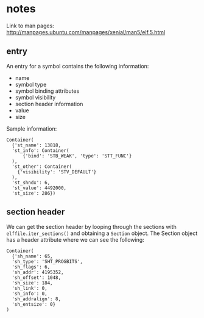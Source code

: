 # notes

Link to man pages: http://manpages.ubuntu.com/manpages/xenial/man5/elf.5.html

## entry

An entry for a symbol contains the following information:

* name
* symbol type
* symbol binding attributes
* symbol visibility
* section header information
* value
* size

Sample information:
```
Container(
  {'st_name': 13818,
  'st_info': Container(
      {'bind': 'STB_WEAK', 'type': 'STT_FUNC'}
  ),
  'st_other': Container(
    {'visibility': 'STV_DEFAULT'}
  ),
  'st_shndx': 6,
  'st_value': 4492000,
  'st_size': 286})
```


## section header

We can get the section header by looping through the sections
with `elffile.iter_sections()` and obtaining a `Section` object.
The Section object has a header attribute where we can see the 
following:

```
Container(
  {'sh_name': 65,
  'sh_type': 'SHT_PROGBITS',
  'sh_flags': 6,
  'sh_addr': 4195352,
  'sh_offset': 1048,
  'sh_size': 184,
  'sh_link': 0,
  'sh_info': 0,
  'sh_addralign': 8,
  'sh_entsize': 0}
)
```